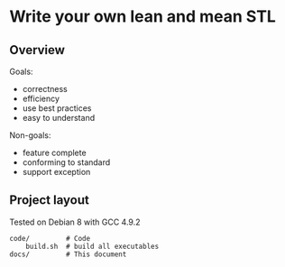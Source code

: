 <h1>Write your own lean and mean STL</h1>

## Overview

Goals:

- correctness
- efficiency
- use best practices
- easy to understand

Non-goals:

- feature complete
- conforming to standard
- support exception

## Project layout

Tested on Debian 8 with GCC 4.9.2

    code/         # Code
        build.sh  # build all executables
    docs/         # This document

